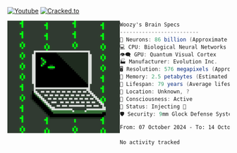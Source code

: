 [![Youtube](https://img.shields.io/youtube/channel/subscribers/UCnOipMsHmErfo09-mpcXcmA?color=bd93f9&label=Youtube&style=flat-square)](https://www.youtube.com/channel/UCnOipMsHmErfo09-mpcXcmA)
[![Cracked.to](https://img.shields.io/static/v1?style=flat-square&label=Cracked.to&message=3daWoozy&color=bd93f9)](https://cracked.to/3DaWoozy)

<img align="left" src="Assets/h.gif" alt="WoozyPFP" width="255" /> 

```csharp
Woozy's Brain Specs
-------------------------
🧠 Neurons: 86 billion (Approximate number of neurons in the human brain)
💻 CPU: Biological Neural Networks
👁️‍🗨️ GPU: Quantum Visual Cortex
🏭 Manufacturer: Evolution Inc.
🖥️ Resolution: 576 megapixels (Approximate resolution of the human eye)
💾 Memory: 2.5 petabytes (Estimated average human memory capacity)
🔋 Lifespan: 79 years (Average lifespan of a human)
📍 Location: Unknown, ?
🧠 Consciousness: Active
🔧 Status: Injecting 🧛
🛡️ Security: 9mm Glock Defense System
```

<!--START_SECTION:waka-->

```txt
From: 07 October 2024 - To: 14 October 2024

No activity tracked
```

<!--END_SECTION:waka-->
